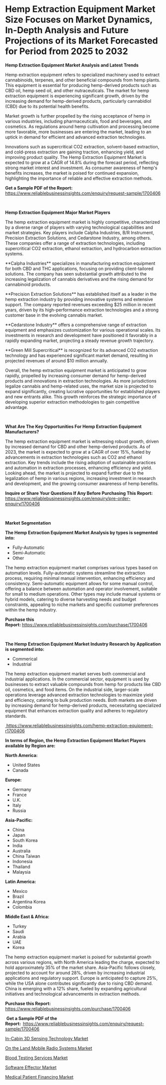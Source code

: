 <p><h1>Hemp Extraction Equipment Market Size Focuses on Market Dynamics, In-Depth Analysis and Future Projections of its Market Forecasted for Period from 2025 to 2032</h1></p><p><strong>Hemp Extraction Equipment Market Analysis and Latest Trends</strong></p>
<p><p>Hemp extraction equipment refers to specialized machinery used to extract cannabinoids, terpenes, and other beneficial compounds from hemp plants. This equipment is essential for producing hemp-derived products such as CBD oil, hemp seed oil, and other nutraceuticals. The market for hemp extraction equipment is experiencing significant growth, driven by the increasing demand for hemp-derived products, particularly cannabidiol (CBD) due to its potential health benefits.</p><p>Market growth is further propelled by the rising acceptance of hemp in various industries, including pharmaceuticals, food and beverages, and cosmetics. As regulations around hemp cultivation and processing become more favorable, more businesses are entering the market, leading to an uptick in demand for efficient and advanced extraction technologies.</p><p>Innovations such as supercritical CO2 extraction, solvent-based extraction, and cold-press extraction are gaining traction, enhancing yield, and improving product quality. The Hemp Extraction Equipment Market is expected to grow at a CAGR of 14.8% during the forecast period, reflecting strong market interest and investment. As consumer awareness of hemp's benefits increases, the market is poised for continued expansion, highlighting the importance of reliable and effective extraction methods.</p></p>
<p><strong>Get a Sample PDF of the Report:&nbsp;</strong> <a href="https://www.reliablebusinessinsights.com/enquiry/request-sample/1700406?utm_campaign=63&utm_medium=2&utm_source=Github&utm_content=ia&utm_term=28022025&utm_id=hemp-extraction-equipment">https://www.reliablebusinessinsights.com/enquiry/request-sample/1700406</a></p>
<p>&nbsp;</p>
<p><strong>Hemp Extraction Equipment Major Market Players</strong></p>
<p><p>The hemp extraction equipment market is highly competitive, characterized by a diverse range of players with varying technological capabilities and market strategies. Key players include Calpha Industries, B/R Instrument, Precision Extraction Solutions, and Cedarstone Industry, among others. These companies offer a range of extraction technologies, including supercritical CO2 extraction, ethanol extraction, and hydrocarbon extraction systems.</p><p>**Calpha Industries** specializes in manufacturing extraction equipment for both CBD and THC applications, focusing on providing client-tailored solutions. The company has seen substantial growth attributed to the increasing legalization of cannabis derivatives and the rising demand for cannabinoid products. </p><p>**Precision Extraction Solutions** has established itself as a leader in the hemp extraction industry by providing innovative systems and extensive support. The company reported revenues exceeding $25 million in recent years, driven by its high-performance extraction technologies and a strong customer base in the evolving cannabis market.</p><p>**Cedarstone Industry** offers a comprehensive range of extraction equipment and emphasizes customization for various operational scales. Its investments in research and development have positioned it favorably in a rapidly expanding market, projecting a steady revenue growth trajectory.</p><p>**Green Mill Supercritical** is recognized for its advanced CO2 extraction technology and has experienced significant market demand, resulting in projected revenues of around $10 million annually. </p><p>Overall, the hemp extraction equipment market is anticipated to grow rapidly, propelled by increasing consumer demand for hemp-derived products and innovations in extraction technologies. As more jurisdictions legalize cannabis and hemp-related uses, the market size is projected to expand significantly, creating lucrative opportunities for established players and new entrants alike. This growth reinforces the strategic importance of developing superior extraction methodologies to gain competitive advantage.</p></p>
<p>&nbsp;</p>
<p><strong>What Are The Key Opportunities For Hemp Extraction Equipment Manufacturers?</strong></p>
<p><p>The hemp extraction equipment market is witnessing robust growth, driven by increased demand for CBD and other hemp-derived products. As of 2023, the market is expected to grow at a CAGR of over 15%, fueled by advancements in extraction technologies such as CO2 and ethanol extraction. Key trends include the rising adoption of sustainable practices and automation in extraction processes, enhancing efficiency and yield. Looking ahead, the market is projected to expand further due to the legalization of hemp in various regions, increasing investment in research and development, and the growing consumer awareness of hemp benefits.</p></p>
<p><strong>Inquire or Share Your Questions If Any Before Purchasing This Report:</strong> <a href="https://www.reliablebusinessinsights.com/enquiry/pre-order-enquiry/1700406?utm_campaign=63&utm_medium=2&utm_source=Github&utm_content=ia&utm_term=28022025&utm_id=hemp-extraction-equipment">https://www.reliablebusinessinsights.com/enquiry/pre-order-enquiry/1700406</a></p>
<p>&nbsp;</p>
<p><strong>Market Segmentation</strong></p>
<p><strong>The Hemp Extraction Equipment Market Analysis by types is segmented into:</strong></p>
<p><ul><li>Fully-Automatic</li><li>Semi-Automatic</li><li>Other</li></ul></p>
<p><p>The hemp extraction equipment market comprises various types based on automation levels. Fully-automatic systems streamline the extraction process, requiring minimal manual intervention, enhancing efficiency and consistency. Semi-automatic equipment allows for some manual control, offering a balance between automation and operator involvement, suitable for small to medium operations. Other types may include manual systems or hybrid models, catering to diverse harvesting needs and budget constraints, appealing to niche markets and specific customer preferences within the hemp industry.</p></p>
<p><strong>Purchase this Report:&nbsp;</strong><a href="https://www.reliablebusinessinsights.com/purchase/1700406?utm_campaign=63&utm_medium=2&utm_source=Github&utm_content=ia&utm_term=28022025&utm_id=hemp-extraction-equipment">https://www.reliablebusinessinsights.com/purchase/1700406</a></p>
<p>&nbsp;</p>
<p><strong>The Hemp Extraction Equipment Market Industry Research by Application is segmented into:</strong></p>
<p><ul><li>Commerical</li><li>Industrial</li></ul></p>
<p><p>The hemp extraction equipment market serves both commercial and industrial applications. In the commercial sector, equipment is used by businesses to extract valuable compounds from hemp for products like CBD oil, cosmetics, and food items. On the industrial side, larger-scale operations leverage advanced extraction technologies to maximize yield and efficiency, catering to bulk production needs. Both markets are driven by increasing demand for hemp-derived products, necessitating specialized equipment that enhances extraction quality and adheres to regulatory standards.</p></p>
<p><a href="https://www.reliablebusinessinsights.com/hemp-extraction-equipment-r1700406?utm_campaign=63&utm_medium=2&utm_source=Github&utm_content=ia&utm_term=28022025&utm_id=hemp-extraction-equipment">&nbsp;https://www.reliablebusinessinsights.com/hemp-extraction-equipment-r1700406</a></p>
<p><strong>In terms of Region, the Hemp Extraction Equipment Market Players available by Region are:</strong></p>
<p>
    <p> <strong> North America: </strong>
        <ul>
            <li>United States</li>
            <li>Canada</li>
        </ul>
        </p> 
    <p> <strong> Europe: </strong>
        <ul>
            <li>Germany</li>
            <li>France</li>
            <li>U.K.</li>
            <li>Italy</li>
            <li>Russia</li>
        </ul>
        </p> 
    <p> <strong> Asia-Pacific: </strong>
        <ul>
            <li>China</li>
            <li>Japan</li>
            <li>South Korea</li>
            <li>India</li>
            <li>Australia</li>
            <li>China Taiwan</li>
            <li>Indonesia</li>
            <li>Thailand</li>
            <li>Malaysia</li>
        </ul>
        </p> 
    <p> <strong> Latin America: </strong>
        <ul>
            <li>Mexico</li>
            <li>Brazil</li>
            <li>Argentina Korea</li>
            <li>Colombia</li>
        </ul>
        </p> 
    <p> <strong> Middle East & Africa: </strong>
        <ul>
            <li>Turkey</li>
            <li>Saudi</li>
            <li>Arabia</li>
            <li>UAE</li>
            <li>Korea</li>
        </ul>
    </p>
    </p>
<p><p>The hemp extraction equipment market is poised for substantial growth across various regions, with North America leading the charge, expected to hold approximately 35% of the market share. Asia-Pacific follows closely, projected to account for around 28%, driven by increasing industrial applications and regulatory support. Europe is anticipated to capture 25%, while the USA alone contributes significantly due to rising CBD demand. China is emerging with a 12% share, fueled by expanding agricultural initiatives and technological advancements in extraction methods.</p></p>
<p><strong>Purchase this Report: </strong><a href="https://www.reliablebusinessinsights.com/purchase/1700406?utm_campaign=63&utm_medium=2&utm_source=Github&utm_content=ia&utm_term=28022025&utm_id=hemp-extraction-equipment">https://www.reliablebusinessinsights.com/purchase/1700406</a></p>
<p>&nbsp;<strong>Get a Sample PDF of the Report:&nbsp;&nbsp;</strong><a href="https://www.reliablebusinessinsights.com/enquiry/request-sample/1700406?utm_campaign=63&utm_medium=2&utm_source=Github&utm_content=ia&utm_term=28022025&utm_id=hemp-extraction-equipment">https://www.reliablebusinessinsights.com/enquiry/request-sample/1700406</a></p>
<p><strong></strong></p>
<p><p><a href="https://github.com/herakterroem/Market-Research-Report-List-1/blob/main/in-cabin-3d-sensing-technology-market.md?utm_campaign=63&utm_medium=2&utm_source=Github&utm_content=ia&utm_term=28022025&utm_id=hemp-extraction-equipment">In-Cabin 3D Sensing Technology Market</a></p><p><a href="https://github.com/sirayedantte/Market-Research-Report-List-1/blob/main/on-the-land-mobile-radio-systems-market.md?utm_campaign=63&utm_medium=2&utm_source=Github&utm_content=ia&utm_term=28022025&utm_id=hemp-extraction-equipment">On the Land Mobile Radio Systems Market</a></p><p><a href="https://github.com/debowflaggqw/Market-Research-Report-List-1/blob/main/blood-testing-services-market.md?utm_campaign=63&utm_medium=2&utm_source=Github&utm_content=ia&utm_term=28022025&utm_id=hemp-extraction-equipment">Blood Testing Services Market</a></p><p><a href="https://github.com/armsinwan/Market-Research-Report-List-1/blob/main/software-effector-market.md?utm_campaign=63&utm_medium=2&utm_source=Github&utm_content=ia&utm_term=28022025&utm_id=hemp-extraction-equipment">Software Effector Market</a></p><p><a href="https://github.com/eymermanda0p/Market-Research-Report-List-1/blob/main/medical-patient-financing-market.md?utm_campaign=63&utm_medium=2&utm_source=Github&utm_content=ia&utm_term=28022025&utm_id=hemp-extraction-equipment">Medical Patient Financing Market</a></p></p>